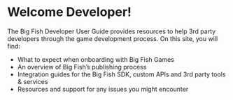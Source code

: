 # Welcome Developer!

The Big Fish Developer User Guide provides resources to help 3rd party developers through the game development process. On this site, you will find:

- What to expect when onboarding with Big Fish Games
- An overview of Big Fish’s publishing process
- Integration guides for the Big Fish SDK, custom APIs and 3rd party tools & services
- Resources and support for any issues you might encounter
